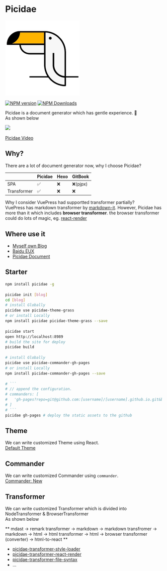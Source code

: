 # Picidae

![](./logo/picidae-2x.png)

<!--[![build status](https://img.shields.io/travis/picidaejs/picidae/master.svg?style=flat-square)](https://travis-ci.org/picidaejs/picidae)-->
<!--[![Test coverage](https://img.shields.io/codecov/c/github/picidaejs/picidae.svg?style=flat-square)](https://codecov.io/github/picidaejs/picidae?branch=master)-->
[![NPM version](https://img.shields.io/npm/v/picidae.svg?style=flat-square)](https://www.npmjs.com/package/picidae)
[![NPM Downloads](https://img.shields.io/npm/dm/picidae.svg?style=flat-square&maxAge=43200)](https://www.npmjs.com/package/picidae)

Picidae is a document generator which has gentle experience. :dash:  
As shown below

![](https://i.loli.net/2017/11/07/5a01c6630dc5f.jpg)

[Picidae Video](https://picidaejs.github.io/picidaejs/public)

## Why?
There are a lot of document generator now, why I choose Picidae?

|             | Picidae | Hexo | GitBook   |
| ----------- | ------- | ---- | --------  |
| SPA         | ✅      | ❌   | ❌(pjpx) |
| Transformer | ✅      | ❌   | ❌       |

Why I consider VuePress had supportted transformer partially?   
VuePress has markdown transformer by [markdown-it](https://github.com/markdown-it/markdown-it).
However, Picidae has more than it which includes **browser transformer**. the browser transformer could do lots of magic, eg. [react-render](https://github.com/picidaejs/picidae-transformer-react-render)

## Where use it
- [Myself own Blog](https://imcuttle.github.io/)
- [Baidu EUX](https://be-fe.github.io/picidae-theme-eux-blog/)
- [Picidae Document](https://picidaejs.github.io/picidaejs/)

## Starter

````bash
npm install picidae -g

picidae init [blog]
cd [blog]
# install Globally
picidae use picidae-theme-grass
# or install Locally
npm install picidae picidae-theme-grass --save

picidae start
open http://localhost:8989
# build the site for deploy
picidae build

# install Globally
picidae use picidae-commander-gh-pages
# or install Locally
npm install picidae-commander-gh-pages --save

# ```
# // append the configuration.
# commanders: [
#   'gh-pages?repo=git@github.com:[username]/[username].github.io.git&branch=master&remote=origin'
# ]
# ```
picidae gh-pages # deploy the static assets to the github
````

## Theme

We can write customized Theme using React.  
[Default Theme](./theme)

## Commander

We can write customized Commander using `commander`.  
[Commander: New](commanders/gh-pages)

## Transformer

We can write customized Transformer which is divided into NodeTransformer & BrowserTransformer  
As shown below

** mdast -> remark transformer -> markdown -> markdown transfromer -> markdown -> html -> html transformer -> html -> browser transformer (converter) -> html-to-react **

- [picidae-transformer-style-loader](https://github.com/picidaejs/picidae-transformer-style-loader)  
- [picidae-transformer-react-render](https://github.com/picidaejs/picidae-transformer-react-render)  
- [picidae-transformer-file-syntax](https://github.com/picidaejs/picidae-transformer-file-syntax)  
- ...

